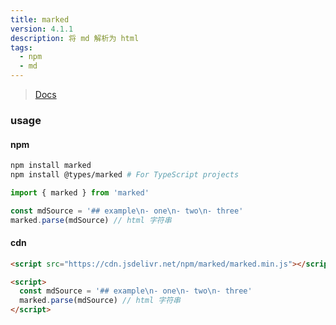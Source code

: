 ```yaml
---
title: marked
version: 4.1.1
description: 将 md 解析为 html
tags: 
  - npm
  - md
---
```



> [Docs](https://marked.js.org)  

### usage

#### npm

```bash
npm install marked
npm install @types/marked # For TypeScript projects
```

```js
import { marked } from 'marked'

const mdSource = '## example\n- one\n- two\n- three'
marked.parse(mdSource) // html 字符串
```

#### cdn

```html
<script src="https://cdn.jsdelivr.net/npm/marked/marked.min.js"></script>

<script>
  const mdSource = '## example\n- one\n- two\n- three'
  marked.parse(mdSource) // html 字符串
</script>
```
